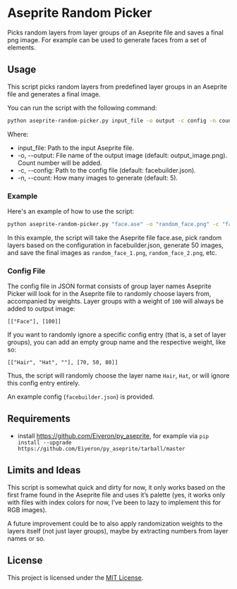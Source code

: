 # Aseprite Random Picker

Picks random layers from layer groups of an Aseprite file and saves a final png image. For example can be used to generate faces from a set of elements.

## Usage

This script picks random layers from predefined layer groups in an Aseprite file and generates a final image. 

You can run the script with the following command:

```bash
python aseprite-random-picker.py input_file -o output -c config -n count
```

Where:

* input_file: Path to the input Aseprite file.
* -o, --output: File name of the output image (default: output_image.png). Count number will be added.
* -c, --config: Path to the config file (default: facebuilder.json).
* -n, --count: How many images to generate (default: 5).

### Example

Here's an example of how to use the script:

```bash
python aseprite-random-picker.py "face.ase" -o "random_face.png" -c "facebuilder.json" -n 50
```

In this example, the script will take the Aseprite file face.ase, pick random layers based on the configuration in facebuilder.json, generate 50 images, and save the final images as `random_face_1.png`, `random_face_2.png`, etc.

### Config File

The config file in JSON format consists of group layer names Aseprite Picker will look for in the Aseprite file to randomly choose layers from, accompanied by weights. Layer groups with a weight of `100` will always be added to output image:

```[["Face"], [100]]```

If you want to randomly ignore a specific config entry (that is, a set of layer groups), you can add an empty group name and the respective weight, like so:

```[["Hair", "Hat", ""], [70, 50, 80]]```

Thus, the script will randomly choose the layer name `Hair`, `Hat`, or will ignore this config entry entirely.

An example config (`facebuilder.json`) is provided.

## Requirements

* install https://github.com/Eiyeron/py_aseprite, for example via `pip install --upgrade https://github.com/Eiyeron/py_aseprite/tarball/master`

## Limits and Ideas

This script is somewhat quick and dirty for now, it only works based on the first frame found in the Aseprite file and uses it’s palette (yes, it works only with files with index colors for now, I’ve been to lazy to implement this for RGB images).

A future improvement could be to also apply randomization weights to the layers itself (not just layer groups), maybe by extracting numbers from layer names or so.

## License

This project is licensed under the [MIT License](LICENSE).